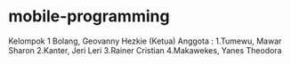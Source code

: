 # mobile-programming
Kelompok 1
Bolang, Geovanny Hezkie (Ketua)
Anggota :
1.Tumewu, Mawar Sharon
2.Kanter, Jeri Leri
3.Rainer Cristian
4.Makawekes, Yanes Theodora
